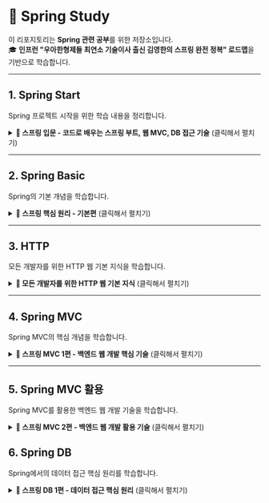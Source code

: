 # 🌱 Spring Study
이 리포지토리는 **Spring 관련 공부**를 위한 저장소입니다.  
🎓 **인프런 "우아한형제들 최연소 기술이사 출신 김영한의 스프링 완전 정복" 로드맵**을 기반으로 학습합니다.

---

## 1. Spring Start
Spring 프로젝트 시작을 위한 학습 내용을 정리합니다.

<details>
  <summary><strong>📌 스프링 입문 - 코드로 배우는 스프링 부트, 웹 MVC, DB 접근 기술</strong> (클릭해서 펼치기)</summary>
  
  해당 강의는 인프런에서 제공됩니다. [🔗 인프런 강의 링크](https://www.inflearn.com)  
  **저자:** 김영한

  ### 📖 목차
  1. 프로젝트 환경설정  
  2. 스프링 웹 개발 기초  
  3. 회원 관리 예제 - 백엔드 개발  
  4. 스프링 빈과 의존관계  
  5. 회원 관리 예제 - 웹 MVC 개발  
  6. 스프링 DB 접근 기술  
  7. AOP  
  8. 다음으로  
</details>

---

## 2. Spring Basic
Spring의 기본 개념을 학습합니다.

<details>
  <summary><strong>📌 스프링 핵심 원리 - 기본편</strong> (클릭해서 펼치기)</summary>
  
  해당 강의는 인프런에서 제공됩니다. [🔗 인프런 강의 링크](https://www.inflearn.com)  
  **저자:** 김영한

  ### 📖 목차
  1. 객체 지향 설계와 스프링  
  2. 스프링 핵심 원리 이해1 - 예제 만들기  
  3. 스프링 핵심 원리 이해2 - 객체 지향 원리 적용  
  4. 스프링 컨테이너와 스프링 빈  
  5. 싱글톤 컨테이너  
  6. 컴포넌트 스캔  
  7. 의존관계 자동 주입  
  8. 빈 생명주기 콜백  
  9. 빈 스코프  
  10. 다음으로  
</details>

---

## 3. HTTP
모든 개발자를 위한 HTTP 웹 기본 지식을 학습합니다.

<details>
  <summary><strong>📌 모든 개발자를 위한 HTTP 웹 기본 지식</strong> (클릭해서 펼치기)</summary>
  
  해당 강의는 인프런에서 제공됩니다. [🔗 인프런 강의 링크](https://www.inflearn.com)  
  **저자:** 김영한

  ### 📖 목차
  1. 인터넷 네트워크  
  2. URI와 웹 브라우저 요청 흐름  
  3. HTTP 기본  
  4. HTTP 메서드  
  5. HTTP 메서드 활용  
  6. HTTP 상태코드  
  7. HTTP 헤더 1 - 일반 헤더  
  8. HTTP 헤더 2 - 캐시와 조건부 요청
  9. 다음으로    
</details>

---

## 4. Spring MVC
Spring MVC의 핵심 개념을 학습합니다.

<details>
  <summary><strong>📌 스프링 MVC 1편 - 백엔드 웹 개발 핵심 기술</strong> (클릭해서 펼치기)</summary>
  
  해당 강의는 인프런에서 제공됩니다. [🔗 인프런 강의 링크](https://www.inflearn.com)  
  **저자:** 김영한

  ### 📖 목차
  1. 웹 애플리케이션 이해  
  2. 서블릿  
  3. 서블릿, JSP, MVC 패턴  
  4. MVC 프레임워크 만들기  
  5. 스프링 MVC - 구조 이해  
  6. 스프링 MVC - 기본 기능  
  7. 스프링 MVC - 웹 페이지 만들기  
  8. 다음으로  
</details>

---

## 5. Spring MVC 활용
Spring MVC를 활용한 백엔드 웹 개발 기술을 학습합니다.

<details>
  <summary><strong>📌 스프링 MVC 2편 - 백엔드 웹 개발 활용 기술</strong> (클릭해서 펼치기)</summary>
  
  해당 강의는 인프런에서 제공됩니다. [🔗 인프런 강의 링크](https://www.inflearn.com/course/%EC%8A%A4%ED%94%84%EB%A7%81-mvc-2)  
  **저자:** 김영한

  ### 📖 목차
  1. 소개  
  2. 타임리프 - 기본 기능  
  3. 타임리프 - 스프링 통합과 폼  
  4. 메시지, 국제화  
  5. 검증 1 - Validation  
  6. 검증 2 - Bean Validation  
  7. 로그인 처리 1 - 쿠키, 세션  
  8. 로그인 처리 2 - 필터, 인터셉터  
  9. 예외 처리와 오류 페이지  
  10. API 예외 처리  
  11. 스프링 타입 컨버터  
  12. 파일 업로드  
  13. 다음으로  
</details>

## 6. Spring DB
Spring에서의 데이터 접근 핵심 원리를 학습합니다.

<details>
  <summary><strong>📌 스프링 DB 1편 - 데이터 접근 핵심 원리</strong> (클릭해서 펼치기)</summary>
  
  해당 강의는 인프런에서 제공됩니다. [🔗 인프런 강의 링크](https://www.inflearn.com)  
  **저자:** 김영한

  ### 📖 목차
  1. JDBC 이해  
  2. 커넥션풀과 데이터소스 이해  
  3. 트랜잭션 이해  
  4. 스프링과 문제 해결 - 트랜잭션  
  5. 자바 예외 이해  
  6. 스프링과 문제 해결 - 예외 처리, 반복  
  7. 다음으로  
</details>

